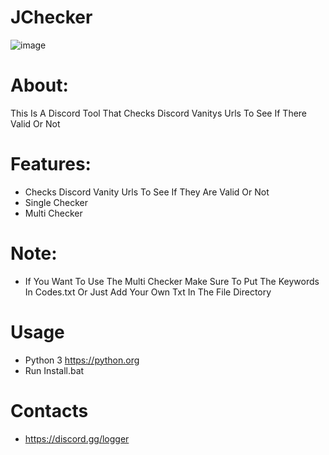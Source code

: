 # JChecker
![image](https://user-images.githubusercontent.com/106576578/182509912-1bcda1a9-065b-47f6-8541-bd54de3203ed.png)

# About:
This Is A Discord Tool  That Checks Discord Vanitys Urls To See If There Valid Or Not

# Features:
- Checks Discord Vanity Urls To See If They Are Valid Or Not
- Single Checker
- Multi Checker

# Note:
- If You Want To Use The Multi Checker Make Sure To Put The Keywords In Codes.txt Or Just Add Your Own Txt In The File Directory

# Usage
- Python 3  https://python.org
- Run Install.bat

# Contacts
- https://discord.gg/logger
